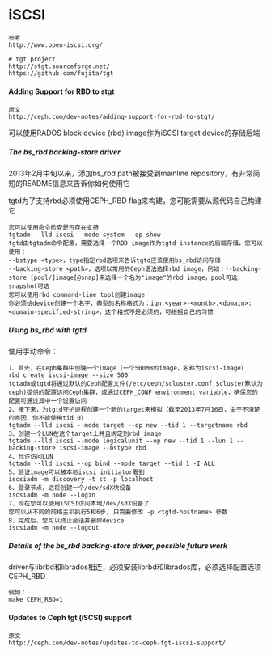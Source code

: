 # iSCSI

```
参考
http://www.open-iscsi.org/

# tgt project
http://stgt.sourceforge.net/
https://github.com/fujita/tgt
```

#### Adding Support for RBD to stgt

```
原文
http://ceph.com/dev-notes/adding-support-for-rbd-to-stgt/
```

可以使用RADOS block device \(rbd\) image作为iSCSI target device的存储后端

##### The bs\_rbd backing-store driver

2013年2月中旬以来，添加bs\_rbd path被接受到mainline repository，有非常简短的README信息来告诉你如何使用它

tgtd为了支持rbd必须使用CEPH\_RBD flag来构建，您可能需要从源代码自己构建它

```
您可以使用命令检查是否存在支持
tgtadm --lld iscsi --mode system --op show
tgtd由tgtadm命令配置，需要选择一个RBD image作为tgtd instance的后端存储，您可以使用：
--bstype <type>，type指定rbd选项来告诉tgtd应该使用bs_rbd访问存储
--backing-store <path>，选项以常用的Ceph语法选择rbd image，例如：--backing-store [pool/]image[@snap]来选择一个名为"image"的rbd image，pool可选，snapshot可选
您可以使用rbd command-line tool创建image
你必须给device创建一个名字，典型的名称格式为：iqn.<year>-<month>.<domain>:<domain-specified-string>，这个格式不是必须的，可根据自己的习惯
```

##### Using bs\_rbd with tgtd

使用手动命令：

```
1、首先，在Ceph集群中创建一个image（一个500MB的image，名称为iscsi-image）
rbd create iscsi-image --size 500
tgtadm或tgtd将通过默认的Ceph配置文件(/etc/ceph/$cluster.conf,$cluster默认为ceph)提供的配置访问Ceph集群，或通过CEPH_CONF environment variable，确保您的配置可通过其中一个设置访问
2、接下来，为tgtd守护进程创建一个新的target来模拟（截至2013年7月16日，由于不清楚的原因，你不能使用tid 0）
tgtadm --lld iscsi --mode target --op new --tid 1 --targetname rbd
3、创建一个LUN在这个target上并且绑定到rbd image
tgtadm --lld iscsi --mode logicalunit --op new --tid 1 --lun 1 --backing-store iscsi-image --bstype rbd
4、允许访问LUN
tgtadm --lld iscsi --op bind --mode target --tid 1 -I ALL
5、验证image可以被本地iscsi initiator看到
iscsiadm -m discovery -t st -p localhost
6、登录节点，这将创建一个/dev/sdX块设备
iscsiadm -m node --login
7、现在您可以使用iSCSI访问本地/dev/sdX设备了
您可以从不同的网络主机执行5和6步, 只需要修改 -p <tgtd-hostname> 参数
8、完成后，您可以终止会话并删除device
iscsiadm -m node --logout
```

##### Details of the bs\_rbd backing-store driver, possible future work

driver与librbd和librados相连，必须安装librbd和librados库，必须选择配置选项CEPH\_RBD

```
例如：
make CEPH_RBD=1
```

#### Updates to Ceph tgt \(iSCSI\) support

```
原文
http://ceph.com/dev-notes/updates-to-ceph-tgt-iscsi-support/
```




